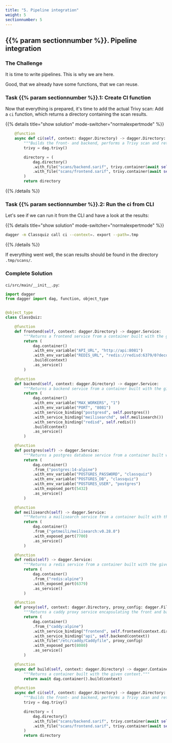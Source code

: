 ```yaml
---
title: "5. Pipeline integration"
weight: 5
sectionnumber: 5
---
```


## {{% param sectionnumber %}}. Pipeline integration


### The Challenge

It is time to write pipelines. This is why we are here.

Good, that we already have some functions, that we can reuse.


### Task {{% param sectionnumber %}}.1: Create CI function

Now that everything is prepared, it's time to add the actual Trivy scan:
Add a `ci` function, which returns a directory containing the scan results.

{{% details title="show solution" mode-switcher="normalexpertmode" %}}
```python
    @function
    async def ci(self, context: dagger.Directory) -> dagger.Directory:
        """Builds the front- and backend, performs a Trivy scan and returns the directory containing the reports."""
        trivy = dag.trivy()

        directory = (
            dag.directory()
            .with_file("scans/backend.sarif", trivy.container(await self.build(context)).report("sarif"))
            .with_file("scans/frontend.sarif", trivy.container(await self.build(context.directory("frontend"))).report("sarif"))
        )
        return directory
```
{{% /details %}}


### Task {{% param sectionnumber %}}.2: Run the ci from CLI

Let's see if we can run it from the CLI and have a look at the results:

{{% details title="show solution" mode-switcher="normalexpertmode" %}}
```bash
dagger -m Classquiz call ci --context=. export --path=.tmp
```
{{% /details %}}

If everything went well, the scan results should be found in the directory `.tmp/scans/`.


### Complete Solution

`ci/src/main/__init__.py`:

```python
import dagger
from dagger import dag, function, object_type


@object_type
class ClassQuiz:

    @function
    def frontend(self, context: dagger.Directory) -> dagger.Service:
        """Returns a frontend service from a container built with the given context and params."""
        return (
            dag.container()
            .with_env_variable("API_URL", "http://api:8081")
            .with_env_variable("REDIS_URL", "redis://redisd:6379/0?decode_responses=True")
            .build(context)
            .as_service()
        )

    @function
    def backend(self, context: dagger.Directory) -> dagger.Service:
        """Returns a backend service from a container built with the given context, params and service bindings."""
        return (
            dag.container()
            .with_env_variable("MAX_WORKERS", "1")
            .with_env_variable("PORT", "8081")
            .with_service_binding("postgresd", self.postgres())
            .with_service_binding("meilisearchd", self.meilisearch())
            .with_service_binding("redisd", self.redis())
            .build(context)
            .as_service()
        )

    @function
    def postgres(self) -> dagger.Service:
        """Returns a postgres database service from a container built with the given params."""
        return (
            dag.container()
            .from_("postgres:14-alpine")
            .with_env_variable("POSTGRES_PASSWORD", "classquiz")
            .with_env_variable("POSTGRES_DB", "classquiz")
            .with_env_variable("POSTGRES_USER", "postgres")
            .with_exposed_port(5432)
            .as_service()
        )

    @function
    def meilisearch(self) -> dagger.Service:
        """Returns a mailisearch service from a container built with the given params."""
        return (
            dag.container()
            .from_("getmeili/meilisearch:v0.28.0")
            .with_exposed_port(7700)
            .as_service()
        )

    @function
    def redis(self) -> dagger.Service:
        """Returns a redis service from a container built with the given params."""
        return (
            dag.container()
            .from_("redis:alpine")
            .with_exposed_port(6379)
            .as_service()
        )

    @function
    def proxy(self, context: dagger.Directory, proxy_config: dagger.File) -> dagger.Service:
        """Returns a caddy proxy service encapsulating the front and backend services. This service must be bound to port 8000 in order to match some hard coded configuration: --ports 8000:8080"""
        return (
            dag.container()
            .from_("caddy:alpine")
            .with_service_binding("frontend", self.frontend(context.directory("frontend")))
            .with_service_binding("api", self.backend(context))
            .with_file("/etc/caddy/Caddyfile", proxy_config)
            .with_exposed_port(8080)
            .as_service()
        )

    @function
    async def build(self, context: dagger.Directory) -> dagger.Container:
        """Returns a container built with the given context."""
        return await dag.container().build(context)

    @function
    async def ci(self, context: dagger.Directory) -> dagger.Directory:
        """Builds the front- and backend, performs a Trivy scan and returns the directory containing the reports."""
        trivy = dag.trivy()

        directory = (
            dag.directory()
            .with_file("scans/backend.sarif", trivy.container(await self.build(context)).report("sarif"))
            .with_file("scans/frontend.sarif", trivy.container(await self.build(context.directory("frontend"))).report("sarif"))
        )
        return directory
```
